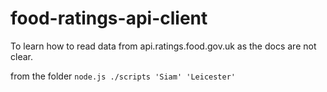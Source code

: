 # food-ratings-api-client
To learn how to read data from api.ratings.food.gov.uk as the docs are not clear.



from the folder
```node.js ./scripts 'Siam' 'Leicester'```
